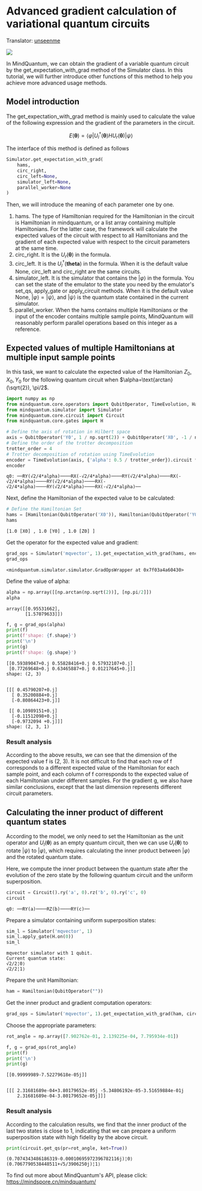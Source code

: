 # Advanced gradient calculation of variational quantum circuits

Translator: [unseenme](https://gitee.com/unseenme)

<a href="https://gitee.com/mindspore/docs/blob/r1.10/docs/mindquantum/docs/source_en/get_gradient_of_PQC_with_mindquantum.md" target="_blank"><img src="https://mindspore-website.obs.cn-north-4.myhuaweicloud.com/website-images/r1.10/resource/_static/logo_source_en.png"></a>

In MindQuantum, we can obtain the gradient of a variable quantum circuit by the get_expectation_with_grad method of the Simulator class. In this tutorial, we will further introduce other functions of this method to help you achieve more advanced usage methods.

## Model introduction

The get_expectation_with_grad method is mainly used to calculate the value of the following expression and the gradient of the parameters in the circuit.

$$E(\boldsymbol{\theta})=\left<\varphi\right|U^\dagger_l(\boldsymbol{\theta})HU_r(\boldsymbol{\theta})\left|\psi\right>$$

The interface of this method is defined as follows

```python
Simulator.get_expectation_with_grad(
    hams,
    circ_right,
    circ_left=None,
    simulator_left=None,
    parallel_worker=None
)
```

Then, we will introduce the meaning of each parameter one by one.

1. hams. The type of Hamiltonian required for the Hamiltonian in the circuit is Hamiltonian in mindquantum, or a list array containing multiple Hamiltonians. For the latter case, the framework will calculate the expected values of the circuit with respect to all Hamiltonians and the gradient of each expected value with respect to the circuit parameters at the same time.
2. circ_right. It is the $U_r(\boldsymbol{\theta})$ in the formula.
3. circ_left. It is the $U_l^\dagger(\boldsymbol{theta})$ in the formula. When it is the default value None, circ_left and circ_right are the same circuits.
4. simulator_left. It is the simulator that contains the $\left|\varphi\right>$ in the formula. You can set the state of the emulator to the state you need by the emulator's set_qs, apply_gate or apply_circuit methods. When it is the default value None, $\left|\varphi\right>=\left|\psi\right>$, and $\left|\psi\right>$ is the quantum state contained in the current simulator.
5. parallel_worker. When the hams contains multiple Hamiltonians or the input of the encoder contains multiple sample points, MindQuantum will reasonably perform parallel operations based on this integer as a reference.

## Expected values of multiple Hamiltonians at multiple input sample points

In this task, we want to calculate the expected value of the Hamiltonian $Z_0, X_0, Y_0$ for the following quantum circuit when $\alpha=\text{arctan}(\sqrt{2}), \pi/2$.

```python
import numpy as np
from mindquantum.core.operators import QubitOperator, TimeEvolution, Hamiltonian
from mindquantum.simulator import Simulator
from mindquantum.core.circuit import Circuit
from mindquantum.core.gates import H

# Define the axis of rotation in Hilbert space
axis = QubitOperator('Y0', 1 / np.sqrt(2)) + QubitOperator('X0', -1 / np.sqrt(2))
# Define the order of the trotter decomposition
trotter_order = 4
# Trotter decomposition of rotation using TimeEvolution
encoder = TimeEvolution(axis, {'alpha': 0.5 / trotter_order}).circuit * trotter_order
encoder
```

```text
q0: ──RY(√2/4*alpha)────RX(-√2/4*alpha)────RY(√2/4*alpha)────RX(-√2/4*alpha)────RY(√2/4*alpha)────RX(-√2/4*alpha)────RY(√2/4*alpha)────RX(-√2/4*alpha)──
```

Next, define the Hamiltonian of the expected value to be calculated:

```python
# Define the Hamiltonian Set
hams = [Hamiltonian(QubitOperator('X0')), Hamiltonian(QubitOperator('Y0')), Hamiltonian(QubitOperator('Z0'))]
hams
```

```text
[1.0 [X0] , 1.0 [Y0] , 1.0 [Z0] ]
```

Get the operator for the expected value and gradient:

```python
grad_ops = Simulator('mqvector', 1).get_expectation_with_grad(hams, encoder.as_encoder(), parallel_worker=6)
grad_ops
```

```text
<mindquantum.simulator.simulator.GradOpsWrapper at 0x7f03a4a60430>
```

Define the value of alpha:

```python
alpha = np.array([[np.arctan(np.sqrt(2))], [np.pi/2]])
alpha
```

```text
array([[0.95531662],
       [1.57079633]])
```

```python
f, g = grad_ops(alpha)
print(f)
print(f'shape: {f.shape}')
print('\n')
print(g)
print(f'shape: {g.shape}')
```

```text
[[0.59389047+0.j 0.55828416+0.j 0.57932107+0.j]
 [0.77269648+0.j 0.63465887+0.j 0.01217645+0.j]]
shape: (2, 3)


[[[ 0.45790207+0.j]
  [ 0.35200884+0.j]
  [-0.80864423+0.j]]

 [[ 0.10989151+0.j]
  [-0.11512098+0.j]
  [-0.9732094 +0.j]]]
shape: (2, 3, 1)
```

### Result analysis

According to the above results, we can see that the dimension of the expected value f is (2, 3). It is not difficult to find that each row of f corresponds to a different expected value of the Hamiltonian for each sample point, and each column of f corresponds to the expected value of each Hamiltonian under different samples. For the gradient g, we also have similar conclusions, except that the last dimension represents different circuit parameters.

## Calculating the inner product of different quantum states

According to the model, we only need to set the Hamiltonian as the unit operator and $U_l(\boldsymbol{\theta})$ as an empty quantum circuit, then we can use $U_r(\boldsymbol{\theta})$ to rotate $\left|\psi\right>$ to $\left|\varphi\right>$, which requires calculating the inner product between $\left|\varphi\right>$ and the rotated quantum state.

Here, we compute the inner product between the quantum state after the evolution of the zero state by the following quantum circuit and the uniform superposition.

```python
circuit = Circuit().ry('a', 0).rz('b', 0).ry('c', 0)
circuit
```

```text
q0: ──RY(a)────RZ(b)────RY(c)──
```

Prepare a simulator containing uniform superposition states:

```python
sim_l = Simulator('mqvector', 1)
sim_l.apply_gate(H.on(0))
sim_l
```

```text
mqvector simulator with 1 qubit.
Current quantum state:
√2/2¦0⟩
√2/2¦1⟩
```

Prepare the unit Hamiltonian:

```python
ham = Hamiltonian(QubitOperator(""))
```

Get the inner product and gradient computation operators:

```python
grad_ops = Simulator('mqvector', 1).get_expectation_with_grad(ham, circuit, Circuit(), simulator_left=sim_l)
```

Choose the appropriate parameters:

```python
rot_angle = np.array([7.902762e-01, 2.139225e-04, 7.795934e-01])
```

```python
f, g = grad_ops(rot_angle)
print(f)
print('\n')
print(g)
```

```text
[[0.99999989-7.52279618e-05j]]


[[[ 2.31681689e-04+3.80179652e-05j -5.34806192e-05-3.51659884e-01j
    2.31681689e-04-3.80179652e-05j]]]
```

### Result analysis

According to the calculation results, we find that the inner product of the last two states is close to 1, indicating that we can prepare a uniform superposition state with high fidelity by the above circuit.

```python
print(circuit.get_qs(pr=rot_angle, ket=True))
```

```text
(0.7074343486186319-0.00010695972396782116j)¦0⟩
(0.7067790538448511+√5/3906250j)¦1⟩
```

To find out more about MindQuantum's API, please click: https://mindspore.cn/mindquantum/
